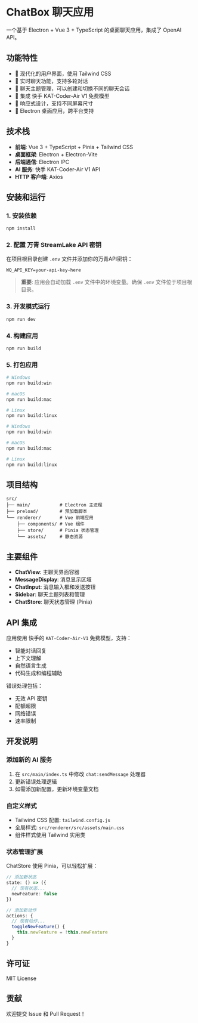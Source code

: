 # ChatBox 聊天应用

一个基于 Electron + Vue 3 + TypeScript 的桌面聊天应用，集成了 OpenAI API。

## 功能特性

- 🎨 现代化的用户界面，使用 Tailwind CSS
- 💬 实时聊天功能，支持多轮对话
- 📝 聊天主题管理，可以创建和切换不同的聊天会话
- 🤖 集成 快手 KAT-Coder-Air V1 免费模型
- 🔄 响应式设计，支持不同屏幕尺寸
- 🚀 Electron 桌面应用，跨平台支持

## 技术栈

- **前端**: Vue 3 + TypeScript + Pinia + Tailwind CSS
- **桌面框架**: Electron + Electron-Vite
- **后端通信**: Electron IPC
- **AI 服务**: 快手 KAT-Coder-Air V1 API
- **HTTP 客户端**: Axios

## 安装和运行

### 1. 安装依赖

```bash
npm install
```

### 2. 配置 万青 StreamLake API 密钥

在项目根目录创建 `.env` 文件并添加你的万青API密钥：

```env
WQ_API_KEY=your-api-key-here
```

> **重要**: 应用会自动加载 `.env` 文件中的环境变量。确保 `.env` 文件位于项目根目录。

### 3. 开发模式运行

```bash
npm run dev
```

### 4. 构建应用

```bash
npm run build
```

### 5. 打包应用

```bash
# Windows
npm run build:win

# macOS
npm run build:mac

# Linux
npm run build:linux
```

```bash
# Windows
npm run build:win

# macOS
npm run build:mac

# Linux
npm run build:linux
```

## 项目结构

```
src/
├── main/           # Electron 主进程
├── preload/        # 预加载脚本
└── renderer/       # Vue 前端应用
    ├── components/ # Vue 组件
    ├── store/      # Pinia 状态管理
    └── assets/     # 静态资源
```

## 主要组件

- **ChatView**: 主聊天界面容器
- **MessageDisplay**: 消息显示区域
- **ChatInput**: 消息输入框和发送按钮
- **Sidebar**: 聊天主题列表和管理
- **ChatStore**: 聊天状态管理 (Pinia)

## API 集成

应用使用 快手的 `KAT-Coder-Air-V1` 免费模型，支持：

- 智能对话回复
- 上下文理解
- 自然语言生成
- 代码生成和编程辅助

错误处理包括：
- 无效 API 密钥
- 配额超限
- 网络错误
- 速率限制

## 开发说明

### 添加新的 AI 服务

1. 在 `src/main/index.ts` 中修改 `chat:sendMessage` 处理器
2. 更新错误处理逻辑
3. 如需添加新配置，更新环境变量文档

### 自定义样式

- Tailwind CSS 配置: `tailwind.config.js`
- 全局样式: `src/renderer/src/assets/main.css`
- 组件样式使用 Tailwind 实用类

### 状态管理扩展

ChatStore 使用 Pinia，可以轻松扩展：

```typescript
// 添加新状态
state: () => ({
  // 现有状态...
  newFeature: false
})

// 添加新动作
actions: {
  // 现有动作...
  toggleNewFeature() {
    this.newFeature = !this.newFeature
  }
}
```

## 许可证

MIT License

## 贡献

欢迎提交 Issue 和 Pull Request！
